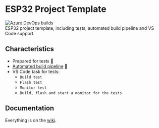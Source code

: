 # ESP32 Project Template

![Azure DevOps builds](https://img.shields.io/azure-devops/build/gfurtadoalmeida/GitHub/38?)  
ESP32 project template, including tests, automated build pipeline and VS Code support.  

## Characteristics

* Prepared for tests 🧪
* [Automated build pipeline](https://github.com/gfurtadoalmeida/esp32-project-template/wiki/Automated-Build) 🚀
* VS Code task for tests:
  * `Build test`
  * `Flash test`
  * `Monitor test`
  * `Build, flash and start a monitor for the tests`

## Documentation

Everything is on the [wiki](https://github.com/gfurtadoalmeida/esp32-project-template/wiki).
